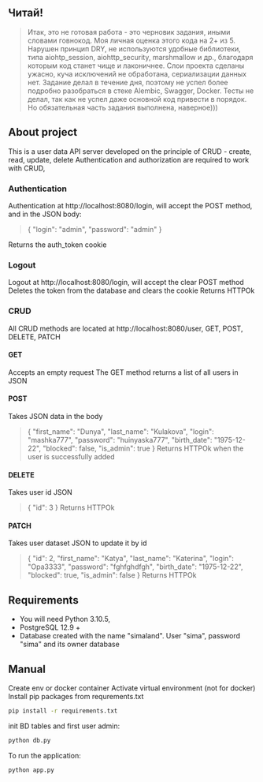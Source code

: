 ## Читай!
> Итак, это не готовая работа - это черновик задания, иными словами говнокод. Моя личная оценка этого кода на 2+ из 5. Нарушен принцип DRY, не используются удобные библиотеки, типа aiohtp_session, aiohttp_security, marshmallow и др., благодаря которым код станет чище и лаконичнее. Слои проекта сделаны ужасно, куча исключений не обработана, сериализации данных нет. Задание делал в течение дня, поэтому не успел более подробно разобраться в стеке Alembic, Swagger, Docker. Тесты не делал, так как не успел даже основной код привести в порядок. Но обязательная часть задания выполнена, наверное)))


## About project
This is a user data API server developed on the principle of CRUD - create, read, update, delete
Authentication and authorization are required to work with CRUD, 
### Authentication
Authentication at http://localhost:8080/login, will accept the POST method, and in the JSON body:
>{
>    "login": "admin",
>    "password": "admin"
>}

Returns the auth_token cookie

### Logout
Logout at http://localhost:8080/login, will accept the clear POST method
Deletes the token from the database and clears the cookie
Returns HTTPOk

### CRUD
All CRUD methods are located at http://localhost:8080/user, GET, POST, DELETE, PATCH

#### GET
Accepts an empty request
The GET method returns a list of all users in JSON

#### POST
Takes JSON data in the body
>{
  "first_name": "Dunya",
  "last_name": "Kulakova",
  "login": "mashka777",
  "password": "huinyaska777",
  "birth_date": "1975-12-22",
  "blocked": false,
  "is_admin": true
}
Returns HTTPOk when the user is successfully added

#### DELETE
Takes user id JSON
>{
    "id": 3
}
Returns HTTPOk

#### PATCH
Takes user dataset JSON to update it by id
>{
  "id": 2,
  "first_name": "Katya",
  "last_name": "Katerina",
  "login": "Opa3333",
  "password": "fghfghdfgh",
  "birth_date": "1975-12-22",
  "blocked": true,
  "is_admin": false
}
Returns HTTPOk

## Requirements
- You will need Python 3.10.5, 
- PostgreSQL 12.9 +
- Database created with the name "simaland". User "sima", password "sima" and its owner database

## Manual
Create env or docker container
Activate virtual environment (not for docker)
Install pip packages from requrements.txt
```sh
pip install -r requirements.txt
```
init BD tables and first user admin:
```sh
python db.py
```
To run the application:
```sh
python app.py
```

